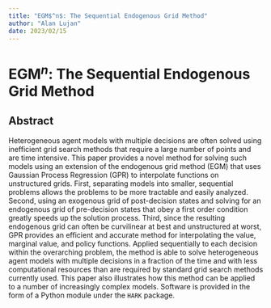 ```yaml
---
title: "EGM$^n$: The Sequential Endogenous Grid Method"
author: "Alan Lujan"
date: 2023/02/15
---
```


# EGM$^n$: The Sequential Endogenous Grid Method

## Abstract

Heterogeneous agent models with multiple decisions are often solved using inefficient grid search methods that require a
large number of points and are time intensive. This paper provides a novel method for solving such models using an
extension of the endogenous grid method (EGM) that uses Gaussian Process Regression (GPR) to interpolate functions on
unstructured grids. First, separating models into smaller, sequential problems allows the problems to be more tractable
and easily analyzed. Second, using an exogenous grid of post-decision states and solving for an endogenous grid of
pre-decision states that obey a first order condition greatly speeds up the solution process. Third, since the resulting
endogenous grid can often be curvilinear at best and unstructured at worst, GPR provides an efficient and accurate
method for interpolating the value, marginal value, and policy functions. Applied sequentially to each decision within
the overarching problem, the method is able to solve heterogeneous agent models with multiple decisions in a fraction of
the time and with less computational resources than are required by standard grid search methods currently used. This
paper also illustrates how this method can be applied to a number of increasingly complex models. Software is provided
in the form of a Python module under the `HARK` package.
